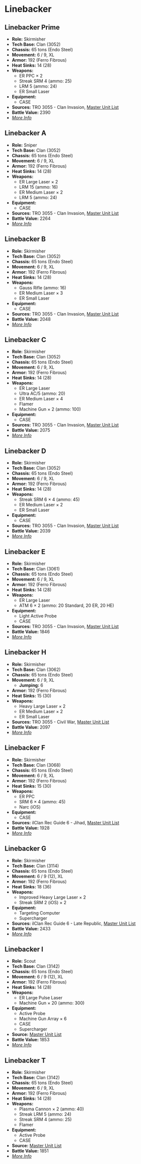 # Linebacker
## Linebacker Prime
- **Role:** Skirmisher
- **Tech Base:** Clan (3052)
- **Chassis:** 65 tons (Endo Steel)
- **Movement:** 6 / 9, XL
- **Armor:** 192 (Ferro Fibrous)
- **Heat Sinks:** 14 (28)
- **Weapons:**
  - ER PPC × 2
  - Streak SRM 4 (ammo: 25)
  - LRM 5 (ammo: 24)
  - ER Small Laser
- **Equipment:**
  - CASE
- **Sources:** TRO 3055 - Clan Invasion, [Master Unit List](http://masterunitlist.info/Unit/Details/1892/linebacker-prime)
- **Battle Value:** 2390
- [*More Info*](linebacker/linebacker_prime.md)

## Linebacker A
- **Role:** Sniper
- **Tech Base:** Clan (3052)
- **Chassis:** 65 tons (Endo Steel)
- **Movement:** 6 / 9, XL
- **Armor:** 192 (Ferro Fibrous)
- **Heat Sinks:** 14 (28)
- **Weapons:**
  - ER Large Laser × 2
  - LRM 15 (ammo: 16)
  - ER Medium Laser × 2
  - LRM 5 (ammo: 24)
- **Equipment:**
  - CASE
- **Sources:** TRO 3055 - Clan Invasion, [Master Unit List](http://masterunitlist.info/Unit/Details/1886/linebacker-a)
- **Battle Value:** 2264
- [*More Info*](linebacker/linebacker_a.md)

## Linebacker B
- **Role:** Skirmisher
- **Tech Base:** Clan (3052)
- **Chassis:** 65 tons (Endo Steel)
- **Movement:** 6 / 9, XL
- **Armor:** 192 (Ferro Fibrous)
- **Heat Sinks:** 14 (28)
- **Weapons:**
  - Gauss Rifle (ammo: 16)
  - ER Medium Laser × 3
  - ER Small Laser
- **Equipment:**
  - CASE
- **Sources:** TRO 3055 - Clan Invasion, [Master Unit List](http://masterunitlist.info/Unit/Details/1887/linebacker-b)
- **Battle Value:** 2048
- [*More Info*](linebacker/linebacker_b.md)

## Linebacker C
- **Role:** Skirmisher
- **Tech Base:** Clan (3052)
- **Chassis:** 65 tons (Endo Steel)
- **Movement:** 6 / 9, XL
- **Armor:** 192 (Ferro Fibrous)
- **Heat Sinks:** 14 (28)
- **Weapons:**
  - ER Large Laser
  - Ultra AC/5 (ammo: 20)
  - ER Medium Laser × 4
  - Flamer
  - Machine Gun × 2 (ammo: 100)
- **Equipment:**
  - CASE
- **Sources:** TRO 3055 - Clan Invasion, [Master Unit List](http://masterunitlist.info/Unit/Details/1888/linebacker-c)
- **Battle Value:** 2075
- [*More Info*](linebacker/linebacker_c.md)

## Linebacker D
- **Role:** Skirmisher
- **Tech Base:** Clan (3052)
- **Chassis:** 65 tons (Endo Steel)
- **Movement:** 6 / 9, XL
- **Armor:** 192 (Ferro Fibrous)
- **Heat Sinks:** 14 (28)
- **Weapons:**
  - Streak SRM 6 × 4 (ammo: 45)
  - ER Medium Laser × 2
  - ER Small Laser
- **Equipment:**
  - CASE
- **Sources:** TRO 3055 - Clan Invasion, [Master Unit List](http://masterunitlist.info/Unit/Details/1889/linebacker-d)
- **Battle Value:** 2039
- [*More Info*](linebacker/linebacker_d.md)

## Linebacker E
- **Role:** Skirmisher
- **Tech Base:** Clan (3061)
- **Chassis:** 65 tons (Endo Steel)
- **Movement:** 6 / 9, XL
- **Armor:** 192 (Ferro Fibrous)
- **Heat Sinks:** 14 (28)
- **Weapons:**
  - ER Large Laser
  - ATM 6 × 2 (ammo: 20 Standard, 20 ER, 20 HE)
- **Equipment:**
  - Light Active Probe
  - CASE
- **Sources:** TRO 3055 - Clan Invasion, [Master Unit List](http://masterunitlist.info/Unit/Details/1890/linebacker-e)
- **Battle Value:** 1846
- [*More Info*](linebacker/linebacker_e.md)

## Linebacker H
- **Role:** Skirmisher
- **Tech Base:** Clan (3062)
- **Chassis:** 65 tons (Endo Steel)
- **Movement:** 6 / 9, XL
  - **Jumping:** 6
- **Armor:** 192 (Ferro Fibrous)
- **Heat Sinks:** 15 (30)
- **Weapons:**
  - Heavy Large Laser × 2
  - ER Medium Laser × 2
  - ER Small Laser
- **Sources:** TRO 3055 - Civil War, [Master Unit List](http://masterunitlist.info/Unit/Details/1891/linebacker-h)
- **Battle Value:** 2097
- [*More Info*](linebacker/linebacker_h.md)

## Linebacker F
- **Role:** Skirmisher
- **Tech Base:** Clan (3068)
- **Chassis:** 65 tons (Endo Steel)
- **Movement:** 6 / 9, XL
- **Armor:** 192 (Ferro Fibrous)
- **Heat Sinks:** 15 (30)
- **Weapons:**
  - ER PPC
  - SRM 6 × 4 (ammo: 45)
  - Narc (iOS)
- **Equipment:**
  - CASE
- **Sources:** ilClan Rec Guide 6 - Jihad, [Master Unit List](http://masterunitlist.info/Unit/Details/4523/linebacker-f)
- **Battle Value:** 1928
- [*More Info*](linebacker/linebacker_f.md)

## Linebacker G
- **Role:** Skirmisher
- **Tech Base:** Clan (3114)
- **Chassis:** 65 tons (Endo Steel)
- **Movement:** 6 / 9 (12), XL
- **Armor:** 192 (Ferro Fibrous)
- **Heat Sinks:** 18 (36)
- **Weapons:**
  - Improved Heavy Large Laser × 2
  - Streak SRM 2 (iOS) × 2
- **Equipment:**
  - Targeting Computer
  - Supercharger
- **Sources:** ilClan Rec Guide 6 - Late Republic, [Master Unit List](http://masterunitlist.info/Unit/Details/6880/linebacker-g)
- **Battle Value:** 2433
- [*More Info*](linebacker/linebacker_g.md)

## Linebacker I
- **Role:** Scout
- **Tech Base:** Clan (3142)
- **Chassis:** 65 tons (Endo Steel)
- **Movement:** 6 / 9 (12), XL
- **Armor:** 192 (Ferro Fibrous)
- **Heat Sinks:** 14 (28)
- **Weapons:**
  - ER Large Pulse Laser
  - Machine Gun × 20 (ammo: 300)
- **Equipment:**
  - Active Probe
  - Machine Gun Array × 6
  - CASE
  - Supercharger
- **Source:** [Master Unit List](http://masterunitlist.info/Unit/Details/7525/linebacker-i)
- **Battle Value:** 1853
- [*More Info*](linebacker/linebacker_i.md)

## Linebacker T
- **Role:** Skirmisher
- **Tech Base:** Clan (3142)
- **Chassis:** 65 tons (Endo Steel)
- **Movement:** 6 / 9, XL
- **Armor:** 192 (Ferro Fibrous)
- **Heat Sinks:** 14 (28)
- **Weapons:**
  - Plasma Cannon × 2 (ammo: 40)
  - Streak LRM 5 (ammo: 24)
  - Streak SRM 4 (ammo: 25)
  - Flamer
- **Equipment:**
  - Active Probe
  - CASE
- **Source:** [Master Unit List](http://masterunitlist.info/Unit/Details/7526/linebacker-t)
- **Battle Value:** 1851
- [*More Info*](linebacker/linebacker_t.md)

